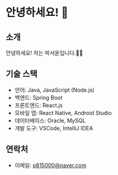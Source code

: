 # 안녕하세요! 👋

## 소개
안녕하세요!
저는 박서윤입니다.👩‍🎓

## 기술 스택
- 언어: Java, JavaScript (Node.js)
- 백엔드: Spring Boot
- 프론트엔드: React.js
- 모바일 앱: React Native, Android Studio
- 데이터베이스: Oracle, MySQL
- 개발 도구: VSCode, IntelliJ IDEA

## 연락처
- 이메일: p815000@naver.com
